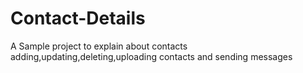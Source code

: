 # Contact-Details
A Sample project to explain about contacts adding,updating,deleting,uploading contacts and sending messages
